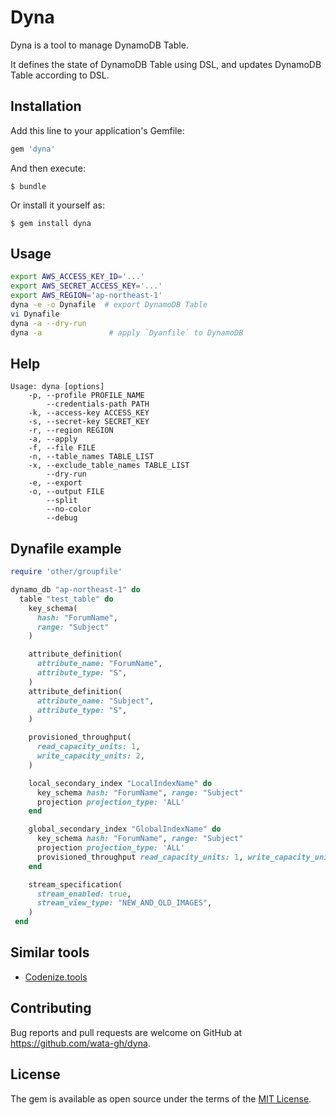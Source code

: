 # Dyna

Dyna is a tool to manage DynamoDB Table.

It defines the state of DynamoDB Table using DSL, and updates DynamoDB Table according to DSL.

## Installation

Add this line to your application's Gemfile:

```ruby
gem 'dyna'
```

And then execute:

    $ bundle

Or install it yourself as:

    $ gem install dyna

## Usage

```sh
export AWS_ACCESS_KEY_ID='...'
export AWS_SECRET_ACCESS_KEY='...'
export AWS_REGION='ap-northeast-1'
dyna -e -o Dynafile  # export DynamoDB Table
vi Dynafile
dyna -a --dry-run
dyna -a               # apply `Dyanfile` to DynamoDB
```

## Help

```
Usage: dyna [options]
    -p, --profile PROFILE_NAME
        --credentials-path PATH
    -k, --access-key ACCESS_KEY
    -s, --secret-key SECRET_KEY
    -r, --region REGION
    -a, --apply
    -f, --file FILE
    -n, --table_names TABLE_LIST
    -x, --exclude_table_names TABLE_LIST
        --dry-run
    -e, --export
    -o, --output FILE
        --split
        --no-color
        --debug
```

## Dynafile example

```ruby
require 'other/groupfile'

dynamo_db "ap-northeast-1" do
  table "test_table" do
    key_schema(
      hash: "ForumName",
      range: "Subject"
    )

    attribute_definition(
      attribute_name: "ForumName",
      attribute_type: "S",
    )
    attribute_definition(
      attribute_name: "Subject",
      attribute_type: "S",
    )

    provisioned_throughput(
      read_capacity_units: 1,
      write_capacity_units: 2,
    )

    local_secondary_index "LocalIndexName" do
      key_schema hash: "ForumName", range: "Subject"
      projection projection_type: 'ALL'
    end

    global_secondary_index "GlobalIndexName" do
      key_schema hash: "ForumName", range: "Subject"
      projection projection_type: 'ALL'
      provisioned_throughput read_capacity_units: 1, write_capacity_units: 2
    end

    stream_specification(
      stream_enabled: true,
      stream_view_type: "NEW_AND_OLD_IMAGES",
    )
 end
```

## Similar tools

* [Codenize.tools](http://codenize.tools/)

## Contributing

Bug reports and pull requests are welcome on GitHub at https://github.com/wata-gh/dyna.

## License

The gem is available as open source under the terms of the [MIT License](http://opensource.org/licenses/MIT).
